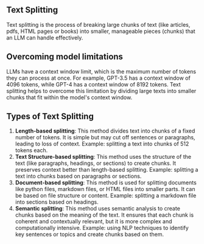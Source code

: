 ## Text Splitting
Text splitting is the process of breaking large chunks of text (like articles, pdfs, HTML pages or books) into smaller, manageable pieces (chunks) that an LLM can handle effectively.

## Overcoming model limitations
LLMs have a context window limit, which is the maximum number of tokens they can process at once. For example, GPT-3.5 has a context window of 4096 tokens, while GPT-4 has a context window of 8192 tokens. Text splitting helps to overcome this limitation by dividing large texts into smaller chunks that fit within the model's context window.

## Types of Text Splitting
1. **Length-based splitting**: This method divides text into chunks of a fixed number of tokens. It is simple but may cut off sentences or paragraphs, leading to loss of context. Example: splitting a text into chunks of 512 tokens each.
2. **Text Structure-based splitting**: This method uses the structure of the text (like paragraphs, headings, or sections) to create chunks. It preserves context better than length-based splitting. Example: splitting a text into chunks based on paragraphs or sections.
3. **Document-based splitting**: This method is used for splitting documents like python files, markdown files, or HTML files into smaller parts. It can be based on file structure or content. Example: splitting a markdown file into sections based on headings.
4. **Semantic splitting**: This method uses semantic analysis to create chunks based on the meaning of the text. It ensures that each chunk is coherent and contextually relevant, but it is more complex and computationally intensive. Example: using NLP techniques to identify key sentences or topics and create chunks based on them.


